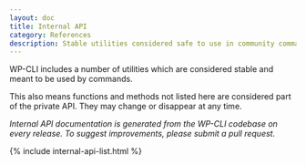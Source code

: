 ```yaml
---
layout: doc
title: Internal API
category: References
description: Stable utilities considered safe to use in community commands.
---
```


WP-CLI includes a number of utilities which are considered stable and meant to be used by commands.

This also means functions and methods not listed here are considered part of the private API. They may change or disappear at any time.

*Internal API documentation is generated from the WP-CLI codebase on every release. To suggest improvements, please submit a pull request.*

{% include internal-api-list.html %}
